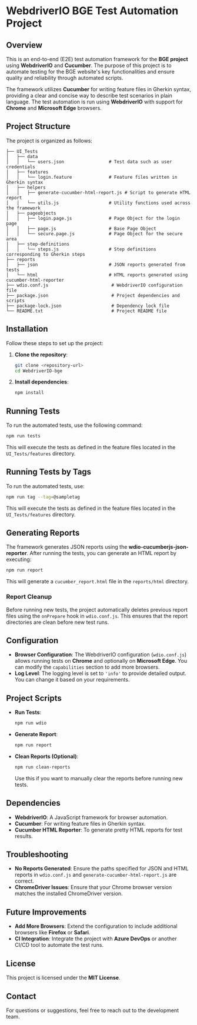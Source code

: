 # WebdriverIO BGE Test Automation Project

## Overview

This is an end-to-end (E2E) test automation framework for the **BGE project** using **WebdriverIO** and **Cucumber**. The purpose of this project is to automate testing for the BGE website's key functionalities and ensure quality and reliability through automated scripts.

The framework utilizes **Cucumber** for writing feature files in Gherkin syntax, providing a clear and concise way to describe test scenarios in plain language. The test automation is run using **WebdriverIO** with support for **Chrome** and **Microsoft Edge** browsers.

## Project Structure

The project is organized as follows:

```
├── UI_Tests
│   ├── data
│   │   └── users.json                 # Test data such as user credentials
│   ├── features
│   │   └── login.feature              # Feature files written in Gherkin syntax
│   ├── helpers
│   │   ├── generate-cucumber-html-report.js # Script to generate HTML report
│   │   └── utils.js                   # Utility functions used across the framework
│   ├── pageobjects
│   │   ├── login.page.js              # Page Object for the login page
│   │   ├── page.js                    # Base Page Object
│   │   └── secure.page.js             # Page Object for the secure area
│   ├── step-definitions
│   │   └── steps.js                   # Step definitions corresponding to Gherkin steps
├── reports
│   ├── json                           # JSON reports generated from tests
│   └── html                           # HTML reports generated using cucumber-html-reporter
├── wdio.conf.js                        # WebdriverIO configuration file
├── package.json                        # Project dependencies and scripts
├── package-lock.json                   # Dependency lock file
└── README.txt                          # Project README file
```

## Installation

Follow these steps to set up the project:

1. **Clone the repository**:
   ```bash
   git clone <repository-url>
   cd WebdriverIO-bge
   ```

2. **Install dependencies**:
   ```bash
   npm install
   ```

## Running Tests

To run the automated tests, use the following command:

```bash
npm run tests
```

This will execute the tests as defined in the feature files located in the `UI_Tests/features` directory.

## Running Tests by Tags

To run the automated tests, use:

```bash
npm run tag --tag=@sampletag
```

This will execute the tests as defined in the feature files located in the `UI_Tests/features` directory.
## Generating Reports

The framework generates JSON reports using the **wdio-cucumberjs-json-reporter**. After running the tests, you can generate an HTML report by executing:

```bash
npm run report
```

This will generate a `cucumber_report.html` file in the `reports/html` directory.

### Report Cleanup

Before running new tests, the project automatically deletes previous report files using the `onPrepare` hook in `wdio.conf.js`. This ensures that the report directories are clean before new test runs.

## Configuration

- **Browser Configuration**: The WebdriverIO configuration (`wdio.conf.js`) allows running tests on **Chrome** and optionally on **Microsoft Edge**. You can modify the `capabilities` section to add more browsers.
- **Log Level**: The logging level is set to `'info'` to provide detailed output. You can change it based on your requirements.

## Project Scripts

- **Run Tests**:
  ```bash
  npm run wdio
  ```

- **Generate Report**:
  ```bash
  npm run report
  ```

- **Clean Reports (Optional)**:
  ```bash
  npm run clean-reports
  ```
  Use this if you want to manually clear the reports before running new tests.

## Dependencies

- **WebdriverIO**: A JavaScript framework for browser automation.
- **Cucumber**: For writing feature files in Gherkin syntax.
- **Cucumber HTML Reporter**: To generate pretty HTML reports for test results.

## Troubleshooting

- **No Reports Generated**: Ensure the paths specified for JSON and HTML reports in `wdio.conf.js` and `generate-cucumber-html-report.js` are correct.
- **ChromeDriver Issues**: Ensure that your Chrome browser version matches the installed ChromeDriver version.

## Future Improvements

- **Add More Browsers**: Extend the configuration to include additional browsers like **Firefox** or **Safari**.
- **CI Integration**: Integrate the project with **Azure DevOps** or another CI/CD tool to automate the test runs.

## License

This project is licensed under the **MIT License**.

## Contact

For questions or suggestions, feel free to reach out to the development team.
